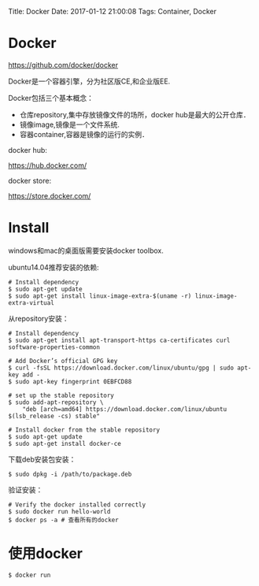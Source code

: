 Title: Docker
Date: 2017-01-12 21:00:08
Tags: Container, Docker



# Docker

<https://github.com/docker/docker>

Docker是一个容器引擎，分为社区版CE,和企业版EE.

Docker包括三个基本概念：

* 仓库repository,集中存放镜像文件的场所，docker hub是最大的公开仓库．
* 镜像image,镜像是一个文件系统.
* 容器container,容器是镜像的运行的实例．

docker hub:

<https://hub.docker.com/>

docker store:

<https://store.docker.com/>

# Install

windows和mac的桌面版需要安装docker toolbox.

ubuntu14.04推荐安装的依赖:

    # Install dependency
    $ sudo apt-get update
    $ sudo apt-get install linux-image-extra-$(uname -r) linux-image-extra-virtual

从repository安装：

    # Install dependency
    $ sudo apt-get install apt-transport-https ca-certificates curl software-properties-common

    # Add Docker’s official GPG key
    $ curl -fsSL https://download.docker.com/linux/ubuntu/gpg | sudo apt-key add -
    $ sudo apt-key fingerprint 0EBFCD88

    # set up the stable repository
    $ sudo add-apt-repository \
        "deb [arch=amd64] https://download.docker.com/linux/ubuntu $(lsb_release -cs) stable"

    # Install docker from the stable repository
    $ sudo apt-get update
    $ sudo apt-get install docker-ce

下载deb安装包安装：

    $ sudo dpkg -i /path/to/package.deb

验证安装：

    # Verify the docker installed correctly
    $ sudo docker run hello-world
    $ docker ps -a # 查看所有的docker

# 使用docker

    $ docker run
